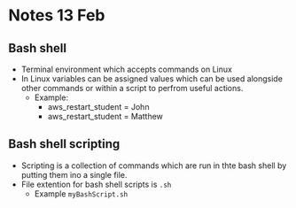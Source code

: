 # Notes 13 Feb

## Bash shell
  - Terminal environment which accepts commands on Linux
  - In Linux variables can be assigned values which can be used alongside other commands or within a script to perfrom useful actions.
    - Example:
      - aws_restart_student = John
      - aws_restart_student = Matthew

## Bash shell scripting
  - Scripting is a collection of commands which are run in thte bash shell by putting them ino a single file.
  - File extention for bash shell scripts is `.sh`
    - Example `myBashScript.sh`
